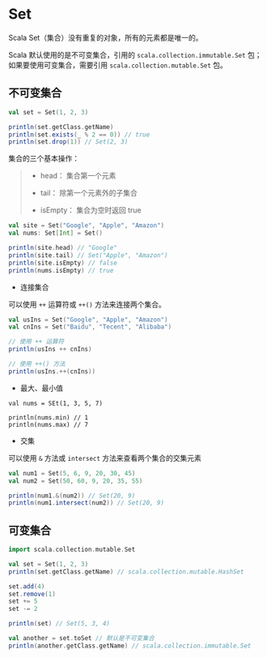 # Set

Scala Set（集合）没有重复的对象，所有的元素都是唯一的。

Scala 默认使用的是不可变集合，引用的 `scala.collection.immutable.Set` 包；如果要使用可变集合，需要引用 `scala.collection.mutable.Set` 包。

## 不可变集合

```scala
val set = Set(1, 2, 3)

println(set.getClass.getName)
println(set.exists(_ % 2 == 0)) // true
println(set.drop(1)) // Set(2, 3)
```

集合的三个基本操作：

> * head： 集合第一个元素
>
> * tail： 除第一个元素外的子集合
>
> * isEmpty： 集合为空时返回 true

```scala
val site = Set("Google", "Apple", "Amazon")
val nums: Set[Int] = Set()

println(site.head) // "Google"
println(site.tail) // Set("Apple", "Amazon")
println(site.isEmpty) // false
println(nums.isEmpty) // true
```

* 连接集合

可以使用 `++` 运算符或 `++()` 方法来连接两个集合。

```scala
val usIns = Set("Google", "Apple", "Amazon")
val cnIns = Set("Baidu", "Tecent", "Alibaba")

// 使用 ++ 运算符
println(usIns ++ cnIns)

// 使用 ++() 方法
println(usIns.++(cnIns))
```

* 最大、最小值

```
val nums = SEt(1, 3, 5, 7)

println(nums.min) // 1
println(nums.max) // 7
```

* 交集

可以使用 `&` 方法或 `intersect` 方法来查看两个集合的交集元素

```scala
val num1 = Set(5, 6, 9, 20, 30, 45)
val num2 = Set(50, 60, 9, 20, 35, 55)

println(num1.&(num2)) // Set(20, 9)
println(num1.intersect(num2)) // Set(20, 9)
```


## 可变集合

```scala
import scala.collection.mutable.Set

val set = Set(1, 2, 3)
println(set.getClass.getName) // scala.collection.mutable.HashSet

set.add(4)
set.remove(1)
set += 5
set -= 2

println(set) // Set(5, 3, 4)

val another = set.toSet // 默认是不可变集合
println(another.getClass.getName) // scala.collection.immutable.Set
```
